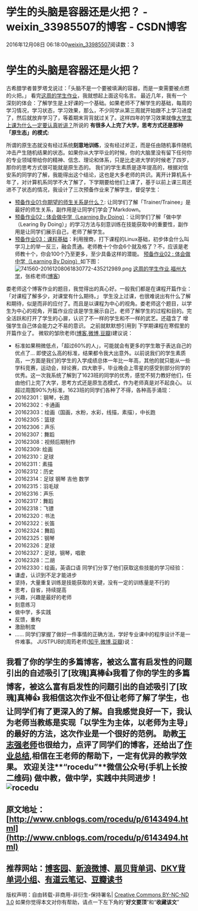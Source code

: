 # 学生的头脑是容器还是火把？ - weixin_33985507的博客 - CSDN博客
2016年12月08日 06:18:00[weixin_33985507](https://me.csdn.net/weixin_33985507)阅读数：3
# 学生的头脑是容器还是火把？
> 
古希腊学者普罗塔戈说过：「头脑不是一个要被填满的容器，而是一束需要被点燃的火把。」
看完[这周的学生作业](https://edu.cnblogs.com/campus/besti/2016-2017-2pdds/homework/206)，我就想起上面这句名言。
最近几年，我有一个深刻的体会：了解学生是上好课的一个基础。如果老师不了解学生的基础，每周的学习情况，学习状态，学习效果，那么，不少同学从第三周就开始跟不上学习进度了，然后就放弃学习了，等着期末背背就过关了。这样四年的学习效果就像[大学生上课为什么一定要认真听讲？](http://www.scalerstalk.com/816-attention)所说的 **有很多人上完了大学，思考方式还是那种「原生态」的模式:**
> 
所谓的原生态就没有经过系统**刻意地训练**，没有经过斧正，而是任由随机事件随机冲击产生随机结果的状态。如果你从大学毕业的时候，你的大脑里没有留下任何你的专业领域带给你的精神、信念、理论和体系，只是比走进大学的时候老了四岁，那你的思考方式很可能就是原生态的。
我们的学生素质是逐年提高的，根据对信安系的同学的了解，我能得出这个结论，这也是大多老师的共识。离开计算机系十年了，对计算机系同学不大了解了，下学期要给他们上课了，基于以前上课三周还进不了状态的情况，我设计了三次预备作业来了解学生，督促学生：
- [预备作业01:你期望的师生关系是什么？](https://edu.cnblogs.com/campus/besti/2016-2017-2pdds/homework/196): 让同学们了解「Trainer/Trainee」是最好的师生关系，副作用是让同学们学会了Markdown。
- [预备作业02 : 体会做中学（Learning By Doing）](https://edu.cnblogs.com/campus/besti/2016-2017-2pdds/homework/206)：让同学们了解「做中学（Learing By Doing）」的学习方法与刻意训练在技能获取中的重要性，副作用是让同学们展示自己，老师了解学生。
- [预备作业03：课程基础](https://edu.cnblogs.com/campus/besti/2016-2017-2pdds/homework/218)：利用搜商，打下课程的Linux基础，初步体会什么叫学习上的举一反三，融会贯通。老师教十个你会6个就及格了？不，应该是老师教十个，你会100个乃至更多，至少具备这样的潜能。
[预备作业02 : 体会做中学（Learning By Doing）](https://edu.cnblogs.com/campus/besti/2016-2017-2pdds/homework/206)如下图：
![741560-20161208061830772-435212989.png](https://images2015.cnblogs.com/blog/741560/201612/741560-20161208061830772-435212989.png)
[这周的学生作业](https://edu.cnblogs.com/campus/besti/2016-2017-2pdds/homework/206),[福州大学](http://www.fzu.edu.cn/)，张栋老师([博客](http://www.cnblogs.com/easteast/))
> 
娄老师这个博客作业的题目，我觉得出的真心好。一般我们都是在课程开篇作业：「对课程了解多少，对课堂有什么期待。」 学生没上过课，也很难说出有什么了解和期待，似是而非的应付了。而且是以课程为中心的视角。娄老师这个题目，以学生为中心的视角，开篇作业应该是学生展示自己，老师了解学生的过程和目的。完全活跃和打开了学生的心扉，认识了不一样的学生和不一样的武艺。还蕴含了 增强学生自己体会能力之不易的意识。 之前就默默想引用到 下学期课程在寒假里的开篇作业了。
微软的邹欣老师([博客](http://www.cnblogs.com/xinz/),[微博](http://weibo.com/sdxinz),[豆瓣](http://book.douban.com/people/xinz/))建议说：
- 标准如果稍微低点，「超过60%的人」，可能就会有更多的学生敢于表达自己的优点了...
即使这么高的标准，结果都令我大出意外。以前说我们的学生素质高，一方面是我们的学生的入学成绩总体一年比一年高，其他的就只能从一些学科竞赛，运动会，辩论赛，四大歌手，毕业晚会上零星的感受到部分同学的优秀。这一次我系统了解到了1623班的同学的优秀，感觉不努力教好他们，任由他们上完了大学，思考方式还是原生态模式，作为老师真是对不起良心。
以超过周围90%为标准，1623班的同学们各种了不得，各种高手涌现：
- 20162301：钢琴，长跑
- 20162302：卡通画
- 20162303：绘画（国画，水粉，水彩，线描，素描），中长跑
- 20162305：篮球
- 20162306：声乐
- 20162307：舞蹈
- 20162308：视频后期制作
- 20162309: 绘画
- 20162310：足球
- 20162311：素描
- 20162312：历史
- 20162314：足球 钢琴 吉他 数学
- 20162315：羽毛球
- 20162316：声乐
- 20162317：舞蹈
- 20162318：飞镖
- 20162320：书法
- 20162322：长笛
- 20162324：舞蹈
- 20162325：钢琴
- 20162326：足球
- 20162327：足球，钢琴，唱歌
- 20162328：二胡
- 20162330：绘画，英语口语
同学们分享了他们获取这些技能的学习经验：
- 谦虚，认识到不足才能进步
- 坚持，大量重复训练是技能获取的关键，没有一定的训练量是不行的
- 思考，自省，持续提高
- 兴趣，兴趣是最好的老师
- 刻意练习
- 做中学，多实践
- 反馈，重构
- 激励制度
- ......
同学们掌握了做好一件事情的正确方法，学好专业课中的程序设计不是一件难事。
JUSTPUB的周筠老师([知乎](http://www.zhihu.com/people/yeka),[微博](http://weibo.com/yeka52),[豆瓣](http://book.douban.com/people/yeka52/))说：
> 
我看了你的学生的多篇博客，被这么富有启发性的问题引出的自述吸引了[玫瑰]真棒👍我看了你的学生的多篇博客，被这么富有启发性的问题引出的自述吸引了[玫瑰]真棒👍
我相信这次作业不但让老师了解了学生，也让同学们有了更深入的了解。自我感觉良好一下，我认为老师当教练是实现「以学生为主体，以老师为主导」的最好的方法，这次作业是一个很好的范例。
助教[王志强老师](http://www.cnblogs.com/blackwall/)也很给力，点评了同学们的博客，还给出了[作业总结](http://www.cnblogs.com/blackwall/articles/6133749.html),相信在王老师的帮助下，一定有优异的教学效果。
欢迎关注**“rocedu”**微信公众号(手机上长按二维码)
**做中教，做中学，实践中共同进步！**
![rocedu](https://images2015.cnblogs.com/blog/741560/201611/741560-20161128062214709-687903811.jpg)
- 
原文地址：[http://www.cnblogs.com/rocedu/p/6143494.html](http://www.cnblogs.com/rocedu/p/6143494.html)
- 
推荐网站：[博客园](http://www.cnblogs.com/rocedu/)、[新浪微博](http://weibo.com/rocedu)、[扇贝背单词](http://www.shanbay.com/referral/ref/c3c06/)、[DKY背单词小组](http://www.shanbay.com/team/detail/18898/#p1)、[有道云笔记](http://note.youdao.com/web/setting?type=invite)、[豆瓣读书](http://book.douban.com/people/rocflytosky/collect)
- 
版权声明：自由转载-非商用-非衍生-保持署名| [Creative Commons BY-NC-ND 3.0](http://creativecommons.org/licenses/by-nc-nd/3.0/deed.zh)
如果你觉得本文对你有帮助，请点一下左下角的“**好文要顶**”和“**收藏该文**”
